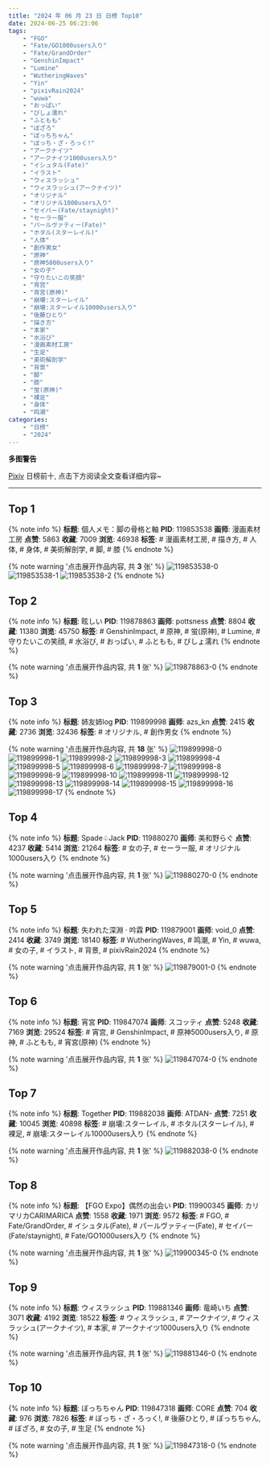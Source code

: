 ```yaml
---
title: "2024 年 06 月 23 日 日榜 Top10"
date: 2024-06-25 06:23:06
tags:
    - "FGO"
    - "Fate/GO1000users入り"
    - "Fate/GrandOrder"
    - "GenshinImpact"
    - "Lumine"
    - "WutheringWaves"
    - "Yin"
    - "pixivRain2024"
    - "wuwa"
    - "おっぱい"
    - "びしょ濡れ"
    - "ふともも"
    - "ぼざろ"
    - "ぼっちちゃん"
    - "ぼっち・ざ・ろっく!"
    - "アークナイツ"
    - "アークナイツ1000users入り"
    - "イシュタル(Fate)"
    - "イラスト"
    - "ウィスラッシュ"
    - "ウィスラッシュ(アークナイツ)"
    - "オリジナル"
    - "オリジナル1000users入り"
    - "セイバー(Fate/staynight)"
    - "セーラー服"
    - "パールヴァティー(Fate)"
    - "ホタル(スターレイル)"
    - "人体"
    - "創作男女"
    - "原神"
    - "原神5000users入り"
    - "女の子"
    - "守りたいこの笑顔"
    - "宵宫"
    - "宵宮(原神)"
    - "崩壊:スターレイル"
    - "崩壊:スターレイル10000users入り"
    - "後藤ひとり"
    - "描き方"
    - "本家"
    - "水浴び"
    - "漫画素材工房"
    - "生足"
    - "美術解剖学"
    - "背景"
    - "脚"
    - "膝"
    - "蛍(原神)"
    - "裸足"
    - "身体"
    - "鸣潮"
categories:
    - "日榜"
    - "2024"
---
```


<i class="fa fa-triangle-exclamation"></i>**多图警告**<i class="fa fa-triangle-exclamation"></i>

[Pixiv](https://www.pixiv.net/) 日榜前十, 点击下方阅读全文查看详细内容~

<!-- more -->

---

## Top 1

{% note info %}
**标题**: 個人メモ：脚の骨格と軸
**PID**: 119853538 **画师**: 漫画素材工房
**点赞**: 5863 **收藏**: 7009 **浏览**: 46938
**标签**: # 漫画素材工房, # 描き方, # 人体, # 身体, # 美術解剖学, # 脚, # 膝
{% endnote %}

{% note warning '点击展开作品内容, 共 **3** 张' %}
![119853538-0](https://i.pixiv.re/img-original/img/2024/06/22/06/00/08/119853538_p0.jpg)
![119853538-1](https://i.pixiv.re/img-original/img/2024/06/22/06/00/08/119853538_p1.jpg)
![119853538-2](https://i.pixiv.re/img-original/img/2024/06/22/06/00/08/119853538_p2.jpg)
{% endnote %}

## Top 2

{% note info %}
**标题**: 眩しい
**PID**: 119878863 **画师**: pottsness
**点赞**: 8804 **收藏**: 11380 **浏览**: 45750
**标签**: # GenshinImpact, # 原神, # 蛍(原神), # Lumine, # 守りたいこの笑顔, # 水浴び, # おっぱい, # ふともも, # びしょ濡れ
{% endnote %}

{% note warning '点击展开作品内容, 共 **1** 张' %}
![119878863-0](https://i.pixiv.re/img-original/img/2024/06/23/00/00/09/119878863_p0.jpg)
{% endnote %}

## Top 3

{% note info %}
**标题**: 姉友姉log
**PID**: 119899998 **画师**: azs_kn
**点赞**: 2415 **收藏**: 2736 **浏览**: 32436
**标签**: # オリジナル, # 創作男女
{% endnote %}

{% note warning '点击展开作品内容, 共 **18** 张' %}
![119899998-0](https://i.pixiv.re/img-original/img/2024/06/23/17/17/55/119899998_p0.jpg)
![119899998-1](https://i.pixiv.re/img-original/img/2024/06/23/17/17/55/119899998_p1.jpg)
![119899998-2](https://i.pixiv.re/img-original/img/2024/06/23/17/17/55/119899998_p2.jpg)
![119899998-3](https://i.pixiv.re/img-original/img/2024/06/23/17/17/55/119899998_p3.jpg)
![119899998-4](https://i.pixiv.re/img-original/img/2024/06/23/17/17/55/119899998_p4.jpg)
![119899998-5](https://i.pixiv.re/img-original/img/2024/06/23/17/17/55/119899998_p5.jpg)
![119899998-6](https://i.pixiv.re/img-original/img/2024/06/23/17/17/55/119899998_p6.jpg)
![119899998-7](https://i.pixiv.re/img-original/img/2024/06/23/17/17/55/119899998_p7.jpg)
![119899998-8](https://i.pixiv.re/img-original/img/2024/06/23/17/17/55/119899998_p8.jpg)
![119899998-9](https://i.pixiv.re/img-original/img/2024/06/23/17/17/55/119899998_p9.jpg)
![119899998-10](https://i.pixiv.re/img-original/img/2024/06/23/17/17/55/119899998_p10.jpg)
![119899998-11](https://i.pixiv.re/img-original/img/2024/06/23/17/17/55/119899998_p11.jpg)
![119899998-12](https://i.pixiv.re/img-original/img/2024/06/23/17/17/55/119899998_p12.jpg)
![119899998-13](https://i.pixiv.re/img-original/img/2024/06/23/17/17/55/119899998_p13.jpg)
![119899998-14](https://i.pixiv.re/img-original/img/2024/06/23/17/17/55/119899998_p14.jpg)
![119899998-15](https://i.pixiv.re/img-original/img/2024/06/23/17/17/55/119899998_p15.jpg)
![119899998-16](https://i.pixiv.re/img-original/img/2024/06/23/17/17/55/119899998_p16.jpg)
![119899998-17](https://i.pixiv.re/img-original/img/2024/06/23/17/17/55/119899998_p17.jpg)
{% endnote %}

## Top 4

{% note info %}
**标题**: Spade♤Jack
**PID**: 119880270 **画师**: 美和野らぐ
**点赞**: 4237 **收藏**: 5414 **浏览**: 21264
**标签**: # 女の子, # セーラー服, # オリジナル1000users入り
{% endnote %}

{% note warning '点击展开作品内容, 共 **1** 张' %}
![119880270-0](https://i.pixiv.re/img-original/img/2024/06/23/00/29/14/119880270_p0.png)
{% endnote %}

## Top 5

{% note info %}
**标题**: 失われた深淵 · 吟霖
**PID**: 119879001 **画师**: void_0
**点赞**: 2414 **收藏**: 3749 **浏览**: 18140
**标签**: # WutheringWaves, # 鸣潮, # Yin, # wuwa, # 女の子, # イラスト, # 背景, # pixivRain2024
{% endnote %}

{% note warning '点击展开作品内容, 共 **1** 张' %}
![119879001-0](https://i.pixiv.re/img-original/img/2024/06/23/00/00/41/119879001_p0.jpg)
{% endnote %}

## Top 6

{% note info %}
**标题**: 宵宮
**PID**: 119847074 **画师**: スコッティ
**点赞**: 5248 **收藏**: 7169 **浏览**: 29524
**标签**: # 宵宫, # GenshinImpact, # 原神5000users入り, # 原神, # ふともも, # 宵宮(原神)
{% endnote %}

{% note warning '点击展开作品内容, 共 **1** 张' %}
![119847074-0](https://i.pixiv.re/img-original/img/2024/06/22/00/00/35/119847074_p0.jpg)
{% endnote %}

## Top 7

{% note info %}
**标题**: Together
**PID**: 119882038 **画师**: ATDAN-
**点赞**: 7251 **收藏**: 10045 **浏览**: 40898
**标签**: # 崩壊:スターレイル, # ホタル(スターレイル), # 裸足, # 崩壊:スターレイル10000users入り
{% endnote %}

{% note warning '点击展开作品内容, 共 **1** 张' %}
![119882038-0](https://i.pixiv.re/img-original/img/2024/06/23/01/32/27/119882038_p0.png)
{% endnote %}

## Top 8

{% note info %}
**标题**: 【FGO Expo】偶然の出会い
**PID**: 119900345 **画师**: カリマリカCARIMARICA
**点赞**: 1558 **收藏**: 1971 **浏览**: 9572
**标签**: # FGO, # Fate/GrandOrder, # イシュタル(Fate), # パールヴァティー(Fate), # セイバー(Fate/staynight), # Fate/GO1000users入り
{% endnote %}

{% note warning '点击展开作品内容, 共 **1** 张' %}
![119900345-0](https://i.pixiv.re/img-original/img/2024/06/23/17/27/57/119900345_p0.jpg)
{% endnote %}

## Top 9

{% note info %}
**标题**: ウィスラッシュ
**PID**: 119881346 **画师**: 竜崎いち
**点赞**: 3071 **收藏**: 4192 **浏览**: 18522
**标签**: # ウィスラッシュ, # アークナイツ, # ウィスラッシュ(アークナイツ), # 本家, # アークナイツ1000users入り
{% endnote %}

{% note warning '点击展开作品内容, 共 **1** 张' %}
![119881346-0](https://i.pixiv.re/img-original/img/2024/06/23/01/02/02/119881346_p0.jpg)
{% endnote %}

## Top 10

{% note info %}
**标题**: ぼっちちゃん
**PID**: 119847318 **画师**: CORE
**点赞**: 704 **收藏**: 976 **浏览**: 7826
**标签**: # ぼっち・ざ・ろっく!, # 後藤ひとり, # ぼっちちゃん, # ぼざろ, # 女の子, # 生足
{% endnote %}

{% note warning '点击展开作品内容, 共 **1** 张' %}
![119847318-0](https://i.pixiv.re/img-original/img/2024/06/22/00/02/30/119847318_p0.png)
{% endnote %}
